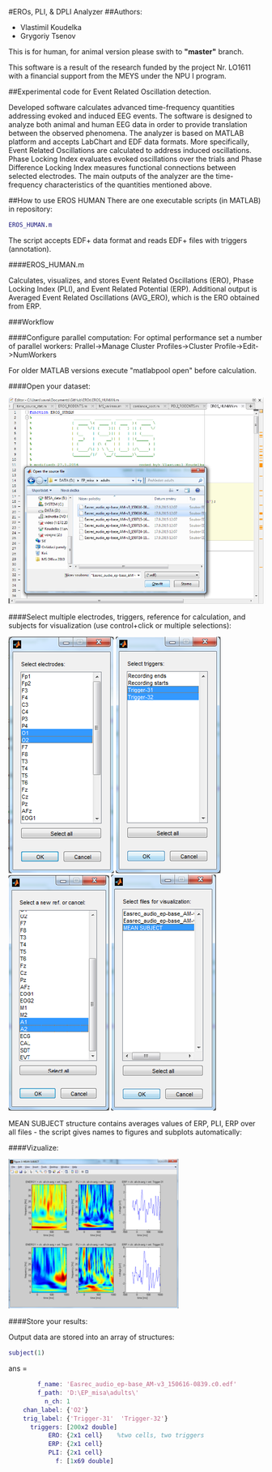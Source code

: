 #EROs, PLI, & DPLI Analyzer
##Authors:
* Vlastimil Koudelka
* Grygoriy Tsenov

This is for human, for animal version please swith to **"master"** branch.

This software is a result of the research funded by the project Nr. LO1611 with a financial support from the MEYS under the NPU I program.  

##Experimental code for Event Related Oscillation detection.

Developed software calculates advanced time-frequency quantities addressing evoked and induced EEG events. The software is designed to analyze both animal and human EEG data in order to provide translation between the observed phenomena. The analyzer is based on MATLAB platform and accepts LabChart and EDF data formats. More specifically, Event Related Oscillations are calculated to address induced oscillations. Phase Locking Index evaluates evoked oscillations over the trials and Phase Difference Locking Index measures functional connections between selected electrodes. The main outputs of the analyzer are the time-frequency characteristics of the quantities mentioned above.

##How to use EROS HUMAN
There are one executable scripts (in MATLAB) in repository:

```MATLAB
EROS_HUMAN.m
```

The script accepts EDF+ data format and reads EDF+ files with triggers (annotation).

####EROS_HUMAN.m

Calculates, visualizes, and stores Event Related Oscillations (ERO), Phase Locking Index (PLI), and Event Related Potential (ERP). Additional output is Averaged Event Related Oscillations (AVG_ERO), which is the ERO obtained from ERP.

###Workflow

####Configure parallel computation:
For optimal performance set a number of parallel workers: Prallel->Manage Cluster Profiles->Cluster Profile->Edit->NumWorkers

For older MATLAB versions execute "matlabpool open" before calculation.

####Open your dataset:

![Open](https://github.com/VlastaKoudelka/EROs/blob/human/Doc/Open.png)

####Select multiple electrodes, triggers, reference for calculation, and subjects for visualization (use control+click or multiple selections):

![sel_el](https://github.com/VlastaKoudelka/EROs/blob/human/Doc/sel_el.png)
![sel_trg](https://github.com/VlastaKoudelka/EROs/blob/human/Doc/sel_trig.png)
![sel_ref](https://github.com/VlastaKoudelka/EROs/blob/human/Doc/sel_ref.png)
![sel_file](https://github.com/VlastaKoudelka/EROs/blob/human/Doc/sel_file.png)

MEAN SUBJECT structure contains averages values of ERP, PLI, ERP over all files - the script gives names to figures and subplots automatically:

####Vizualize:

![result](https://github.com/VlastaKoudelka/EROs/blob/human/Doc/result.png)

####Store your results:

Output data are stored into an array of structures:

```MATLAB
subject(1)
```

ans = 
```MATLAB
        f_name: 'Easrec_audio_ep-base_AM-v3_150616-0839.c0.edf'
        f_path: 'D:\EP_misa\adults\'
          n_ch: 1
    chan_label: {'O2'}
    trig_label: {'Trigger-31'  'Trigger-32'}
      triggers: [200x2 double]
           ERO: {2x1 cell}    %two cells, two triggers
           ERP: {2x1 cell}    
           PLI: {2x1 cell}
             f: [1x69 double]
```
